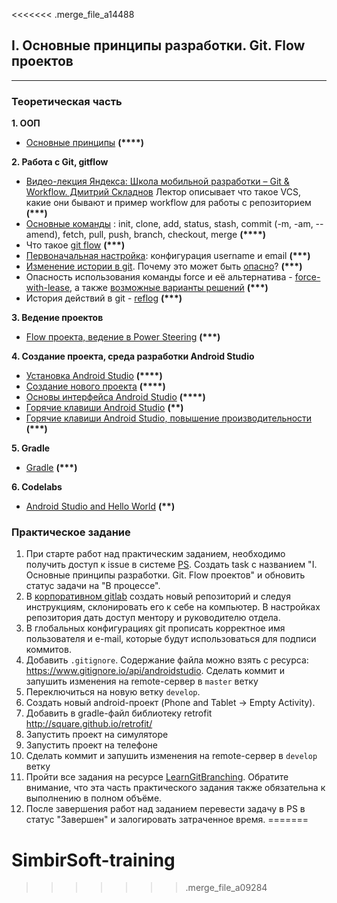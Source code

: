 <<<<<<< .merge_file_a14488
## I. Основные принципы разработки. Git. Flow проектов
---
### Теоретическая часть

**1. ООП**
+ [Основные принципы](https://javarush.ru/groups/posts/principy-oop)  **(\*\*\*\*)**

**2. Работа с Git, gitflow**
+ [Видео-лекция Яндекса: Школа мобильной разработки – Git & Workflow. Дмитрий Складнов](https://www.youtube.com/watch?v=_TiUg1-SUzI) Лектор описывает что такое VCS, какие они бывают и пример workflow для работы с репозиторием **(\*\*\*)**
+ [Основные команды](https://git-scm.com/book/ru/v2) : init, clone, add, status, stash, commit (-m, -am, --amend), fetch, pull, push, branch, checkout, merge **(\*\*\*\*)**
+ Что такое [git flow](https://kb.simbirsoft.com/article/gitflow-method-overview/) **(\*\*\*)**
+ [Первоначальная настройка](https://git-scm.com/book/ru/v1/%D0%92%D0%B2%D0%B5%D0%B4%D0%B5%D0%BD%D0%B8%D0%B5-%D0%9F%D0%B5%D1%80%D0%B2%D0%BE%D0%BD%D0%B0%D1%87%D0%B0%D0%BB%D1%8C%D0%BD%D0%B0%D1%8F-%D0%BD%D0%B0%D1%81%D1%82%D1%80%D0%BE%D0%B9%D0%BA%D0%B0-Git): конфигурация username и email **(\*\*\*)**
+ [Изменение истории в git](https://git-scm.com/book/en/v2/Git-Tools-Rewriting-History). Почему это может быть [опасно](https://spin.atomicobject.com/2018/05/08/modify-git-history/)? **(\*\*\*)**
+ Опасность использования команды force и её альтернатива - [force-with-lease](https://blog.developer.atlassian.com/force-with-lease/), а также [возможные варианты решений](https://medium.com/@vitaliystanyshevskyy/git-push-origin-master-force-eec683936622) **(\*\*\*)**
+ История действий в git - [reflog](https://git-scm.com/docs/git-reflog) **(\*\*\*)**

**3. Ведение проектов**
+  [Flow проекта, ведение в Power Steering](https://kb.simbirsoft.com/article/tasktracker/) **(\*\*\*)**

**4. Создание проекта, среда разработки Android Studio**
+ [Установка Android Studio](https://developer.android.com/studio) **(\*\*\*\*)**
+ [Создание нового проекта](https://developer.android.com/training/basics/firstapp/index.html) **(\*\*\*\*)**
+ [Основы интерфейса Android Studio](https://developer.android.com/studio/intro/index.html) **(\*\*\*\*)**
+ [Горячие клавиши Android Studio](https://developer.android.com/studio/intro/keyboard-shortcuts) **(\*\*)**
+ [Горячие клавиши Android Studio, повышение производительности](https://habr.com/ru/post/359376/) **(\*\*\*)**

**5. Gradle**
+ [Gradle](https://developer.android.com/studio/build/index.html) **(\*\*\*)**

**6. Codelabs**
+ [Android Studio and Hello World](https://codelabs.developers.google.com/codelabs/android-training-hello-world/index.html?index=..%2F..index#0) **(\*\*)**


### Практическое задание
1. При старте работ над практическим заданием, необходимо получить доступ к issue в системе [PS](https://ps.simbirsoft.com). Создать task с названием "I. Основные принципы разработки. Git. Flow проектов" и обновить статус задачи на "В процессе".
2. В [корпоративном gitlab](http://gitlab.simbirsoft/) создать новый репозиторий и следуя инструкциям, склонировать его к себе на компьютер. В настройках репозитория дать доступ ментору и руководителю отдела.
3.  В глобальных конфигурациях git прописать корректное имя пользователя и e-mail, которые будут использоваться для подписи коммитов.
4. Добавить `.gitignore`. Содержание файла можно взять с ресурса: https://www.gitignore.io/api/androidstudio. Cделать коммит и запушить изменения на remote-сервер в `master` ветку
5. Переключиться на новую ветку `develop`.
6. Создать новый android-проект (Phone and Tablet -> Empty Activity).
7. Добавить в gradle-файл библиотеку retrofit http://square.github.io/retrofit/
8. Запустить проект на симуляторе
9. Запустить проект на телефоне
10. Сделать коммит и запушить изменения на remote-сервер в `develop` ветку
11. Пройти все задания на ресурсе [LearnGitBranching](https://learngitbranching.js.org/?locale=ru_RU). Обратите внимание, что эта часть практического задания также обязательна к выполнению в полном объёме. 
12. После завершения работ над заданием перевести задачу в PS в статус "Завершен" и залогировать затраченное время.
=======
# SimbirSoft-training
>>>>>>> .merge_file_a09284

